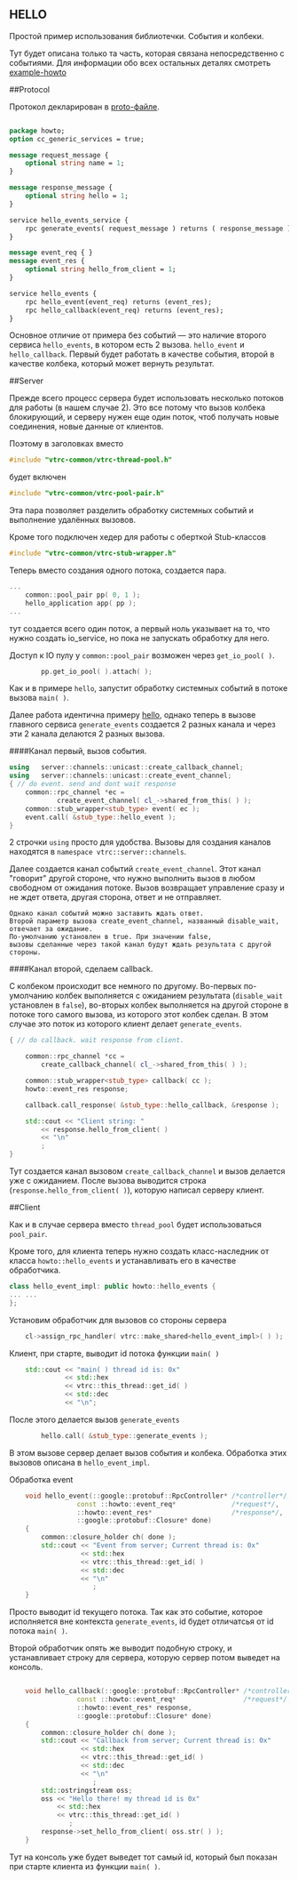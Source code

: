 ﻿## HELLO


Простой пример использования библиотечки. События и колбеки.
Тут будет описана только та часть, которая связана непосредственно с событиями. Для информации обо всех остальных деталях смотреть [example-howto](https://github.com/newenclave/vtrc-docs/blob/master/ru/example-hello.md)

##Protocol 

Протокол декларирован в [proto-файле](https://github.com/newenclave/vtrc/blob/master/examples/hello-events/protocol/hello-events.proto). 

```protobuf

package howto;
option cc_generic_services = true;

message request_message {
    optional string name = 1;
}

message response_message {
    optional string hello = 1;
}

service hello_events_service {
    rpc generate_events( request_message ) returns ( response_message );
}

message event_req { }
message event_res {
    optional string hello_from_client = 1;
}

service hello_events {
    rpc hello_event(event_req) returns (event_res);
    rpc hello_callback(event_req) returns (event_res);
}
```

Основное отличие от примера без событий — это наличие второго сервиса ```hello_events```, в котором есть 2 вызова. ```hello_event``` и ```hello_callback```. Первый будет работать в качестве события, второй в качестве колбека, который может вернуть результат.

##Server 

Прежде всего процесс сервера будет использовать несколько потоков для работы (в нашем случае 2). Это все потому что вызов колбека блокирующий, и серверу нужен еще один поток, чтоб получать новые соединения, новые данные от клиентов.

Поэтому в заголовках вместо 

```cpp
#include "vtrc-common/vtrc-thread-pool.h"

```
будет включен 

```cpp
#include "vtrc-common/vtrc-pool-pair.h"
```
Эта пара позволяет разделить обработку системных событий и выполнение удалённых вызовов. 

Кроме того подключен хедер для работы с оберткой Stub-классов

```cpp
#include "vtrc-common/vtrc-stub-wrapper.h"
```

Теперь вместо создания одного потока, создается пара.

```cpp
...
    common::pool_pair pp( 0, 1 );
    hello_application app( pp );
...

```

тут создается всего один поток, а первый ноль указывает на то, что нужно создать io_service, но пока не запускать обработку для него.

Доступ к IO пулу у `common::pool_pair` возможен через `get_io_pool( )`. 

```cpp
        pp.get_io_pool( ).attach( );
```
Как и в примере `hello`, запустит обработку системных событий в потоке вызова `main( )`.


Далее работа идентична примеру [hello](https://github.com/newenclave/vtrc-docs/blob/master/ru/example-hello.md), однако теперь в вызове главного сервиса `generate_events` создается 2 разных канала и через эти 2 канала делаются 2 разных вызова.

####Канал первый, вызов события.

```cpp
using   server::channels::unicast::create_callback_channel;
using   server::channels::unicast::create_event_channel;
{ // do event. send and dont wait response
    common::rpc_channel *ec =
            create_event_channel( cl_->shared_from_this( ) );
    common::stub_wrapper<stub_type> event( ec );
    event.call( &stub_type::hello_event );
}
```
2 строчки `using` просто для удобства. Вызовы для создания каналов находятся в `namespace vtrc::server::channels`.

Далее создается канал событий `create_event_channel`. Этот канал "говорит" другой стороне, что нужно выполнить вызов в любом свободном от ожидания потоке. Вызов возвращает управление сразу и не ждет ответа, другая сторона, ответ и не отправляет.  
    
    Однако канал событий можно заставить ждать ответ. 
    Второй параметр вызова create_event_channel, названный disable_wait, отвечает за ожидание. 
    По-умолчанию установлен в true. При значении false, 
    вызовы сделанные через такой канал будут ждать результата с другой стороны.

####Канал второй, сделаем callback.

С колбеком происходит все немного по другому. Во-первых по-умолчанию колбек выполняется с ожиданием результата (`disable_wait` установлен в `false`), во-вторых колбек выполняется на другой стороне в потоке того самого вызова, из которого этот колбек сделан. В этом случае это поток из которого клиент делает `generate_events`. 

```cpp
{ // do callback. wait response from client.

    common::rpc_channel *cc =
        create_callback_channel( cl_->shared_from_this( ) );

    common::stub_wrapper<stub_type> callback( cc );
    howto::event_res response;

    callback.call_response( &stub_type::hello_callback, &response );

    std::cout << "Client string: "
        << response.hello_from_client( )
        << "\n"
        ;
}

```

Тут создается канал вызовом `create_callback_channel` и вызов делается уже с ожиданием. После вызова выводится строка (`response.hello_from_client( )`), которую написал серверу клиент.


##Client

Как и в случае сервера вместо `thread_pool` будет использоваться `pool_pair`.


Кроме того, для клиента теперь нужно создать класс-наследник от класса `howto::hello_events` и устанавливать его в качестве обработчика.

```cpp
class hello_event_impl: public howto::hello_events {
... ... 
};

```

Установим обработчик для вызовов со стороны сервера 

```cpp
    cl->assign_rpc_handler( vtrc::make_shared<hello_event_impl>( ) );
```

Клиент, при старте, выводит id потока функции `main( )`

```cpp
    std::cout << "main( ) thread id is: 0x"
              << std::hex
              << vtrc::this_thread::get_id( )
              << std::dec
              << "\n";
```
После этого делается вызов `generate_events` 

```cpp
        hello.call( &stub_type::generate_events );
```

В этом вызове сервер делает вызов события и колбека. Обработка этих вызовов описана в `hello_event_impl`.

Обработка event 

```cpp
    void hello_event(::google::protobuf::RpcController* /*controller*/,
                 const ::howto::event_req*              /*request*/,
                 ::howto::event_res*                    /*response*/,
                 ::google::protobuf::Closure* done)
    {
        common::closure_holder ch( done );
        std::cout << "Event from server; Current thread is: 0x"
                  << std::hex
                  << vtrc::this_thread::get_id( )
                  << std::dec
                  << "\n"
                     ;
    }

```
Просто выводит id текущего потока. Так как это событие, которое исполняется вне контекста `generate_events`, id будет отличатсья от id потока `main( )`.

Второй обработчик опять же выводит подобную строку, и устанавливает строку для сервера, которую сервер потом выведет на консоль.

```cpp

    void hello_callback(::google::protobuf::RpcController* /*controller*/,
                 const ::howto::event_req*                 /*request*/,
                 ::howto::event_res* response,
                 ::google::protobuf::Closure* done)
    {
        common::closure_holder ch( done );
        std::cout << "Callback from server; Current thread is: 0x"
                  << std::hex
                  << vtrc::this_thread::get_id( )
                  << std::dec
                  << "\n"
                     ;
        std::ostringstream oss;
        oss << "Hello there! my thread id is 0x"
            << std::hex
            << vtrc::this_thread::get_id( )
               ;
        response->set_hello_from_client( oss.str( ) );
    }

```
Тут на консоль уже будет выведет тот самый id, который был показан при старте клиента из функции `main( )`. 


